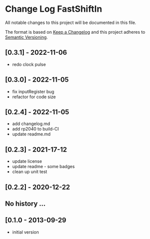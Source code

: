 # Change Log FastShiftIn

All notable changes to this project will be documented in this file.

The format is based on [Keep a Changelog](http://keepachangelog.com/)
and this project adheres to [Semantic Versioning](http://semver.org/).


## [0.3.1] - 2022-11-06
- redo clock pulse


## [0.3.0] - 2022-11-05
- fix inputRegister bug
- refactor for code size


## [0.2.4] - 2022-11-05
- add changelog.md
- add rp2040 to build-CI
- update readme.md

## [0.2.3] - 2021-17-12
- update license
- update readme - some badges
- clean up unit test

## [0.2.2] - 2020-12-22


## No history ...


## [0.1.0 - 2013-09-29
- initial version

